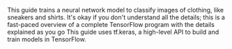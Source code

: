 This guide trains a neural network model to classify images of clothing, like sneakers and shirts. It's okay if you don't understand all the details; this is a fast-paced overview of a complete TensorFlow program with the details explained as you go
This guide uses tf.keras, a high-level API to build and train models in TensorFlow.
